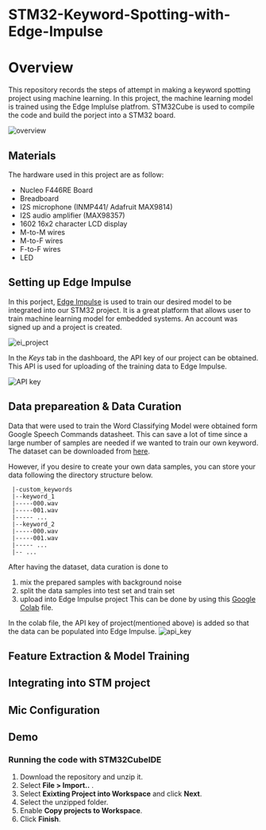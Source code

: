# STM32-Keyword-Spotting-with-Edge-Impulse #
# Overview #

This repository records the steps of attempt in making a keyword spotting project using machine learning. In this project, the machine learning model is trained using the Edge Implulse platfrom. STM32Cube is used to compile the code and build the porject into a STM32 board. 

![overview](https://github.com/smlee00/STM32-Keyword-Spotting-with-Edge-Impulse/blob/main/Images/3.png)

## Materials ##
The hardware used in this project are as follow:
  - Nucleo F446RE Board
  - Breadboard
  - I2S microphone (INMP441/ Adafruit MAX9814)
  - I2S audio amplifier (MAX98357)
  - 1602 16x2 character LCD display
  - M-to-M wires
  - M-to-F wires
  - F-to-F wires 
  - LED 

## Setting up Edge Impulse ##

  In this porject, [Edge Impulse](https://studio.edgeimpulse.com/login "Edge Impulse") is used to train our desired model to be integrated into our STM32 project. It is a great platform that allows user to train machine learning model for embedded systems. An account was signed up and a project is created. 
  
![ei_project](https://github.com/smlee00/STM32-Keyword-Spotting-with-Edge-Impulse/blob/main/Images/2.png)
 
  In the *Keys* tab in the dashboard, the API key of our project can be obtained. This API is used for uploading of the training data to Edge Impulse.

![API key](https://github.com/smlee00/STM32-Keyword-Spotting-with-Edge-Impulse/blob/main/Images/1.png)

## Data prepareation & Data Curation ##
Data that were used to train the Word Classifying Model were obtained form Google Speech Commands datasheet. This can save a lot of time since a large number of samples are needed if we wanted to train our own keyword. The dataset can be downloaded from [here](http://download.tensorflow.org/data/speech_commands_v0.02.tar.gz).

However, if you desire to create your own data samples, you can store your data following the directory structure below.

```
 |-custom_keywords
 |--keyword_1
 |-----000.wav
 |-----001.wav
 |----- ...
 |--keyword_2
 |-----000.wav
 |-----001.wav
 |----- ...
 |-- ...
```

After having the dataset, data curation is done to 
  1. mix the prepared samples with background noise 
  2. split the data samples into test set and train set
  3. upload into Edge Impulse project
This can be done by using this [Google Colab](https://colab.research.google.com/github/smlee00/STM32-Keyword-Spotting-with-Edge-Impulse/blob/main/ei_audio_dataset_curation.ipynb) file.

In the colab file, the API key of project(mentioned above) is added so that the data can be populated into Edge Impulse.
![api_key](https://github.com/smlee00/STM32-Keyword-Spotting-with-Edge-Impulse/blob/main/Images/5.png)

## Feature Extraction & Model Training ##

## Integrating into STM project ##

## Mic Configuration ##

## Demo ##

### Running the code with STM32CubeIDE ###
1. Download the repository and unzip it. 
2. Select **File > Import..** .
3. Select **Exixting Project into Workspace** and click **Next**. 
4. Select the unzipped folder.
5. Enable **Copy projects to Workspace**.
6. Click **Finish**.
